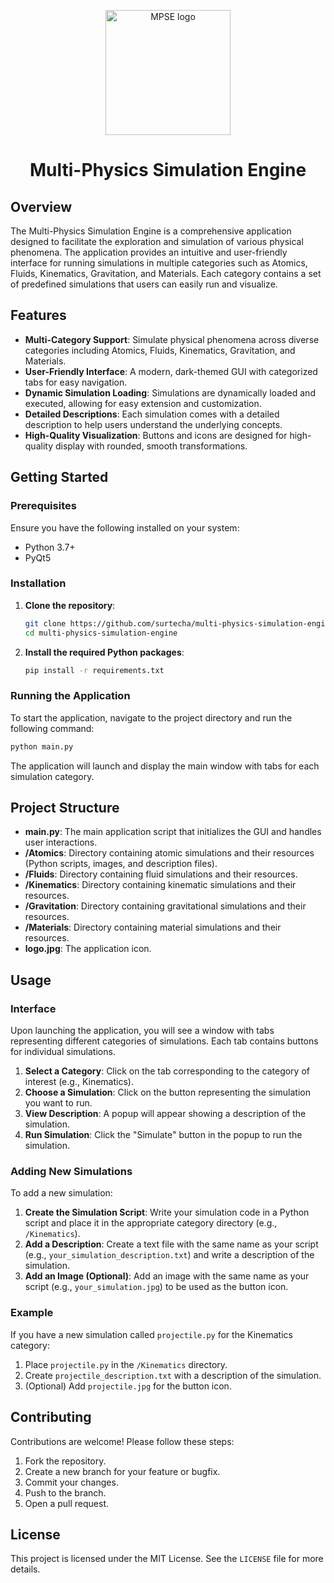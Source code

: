 <p align="center">
  <img src="https://github.com/surtecha/multi-physics-simulation-engine/assets/91011302/c01a2393-45a0-4ad7-8899-e883aeaa90bd" alt="MPSE logo" width="200" height="200"/>
</p>

<h1 align="center">Multi-Physics Simulation Engine</h1>

## Overview

The Multi-Physics Simulation Engine is a comprehensive application designed to facilitate the exploration and simulation of various physical phenomena. The application provides an intuitive and user-friendly interface for running simulations in multiple categories such as Atomics, Fluids, Kinematics, Gravitation, and Materials. Each category contains a set of predefined simulations that users can easily run and visualize.

## Features

- **Multi-Category Support**: Simulate physical phenomena across diverse categories including Atomics, Fluids, Kinematics, Gravitation, and Materials.
- **User-Friendly Interface**: A modern, dark-themed GUI with categorized tabs for easy navigation.
- **Dynamic Simulation Loading**: Simulations are dynamically loaded and executed, allowing for easy extension and customization.
- **Detailed Descriptions**: Each simulation comes with a detailed description to help users understand the underlying concepts.
- **High-Quality Visualization**: Buttons and icons are designed for high-quality display with rounded, smooth transformations.

## Getting Started

### Prerequisites

Ensure you have the following installed on your system:

- Python 3.7+
- PyQt5

### Installation

1. **Clone the repository**:
    ```sh
    git clone https://github.com/surtecha/multi-physics-simulation-engine.git
    cd multi-physics-simulation-engine
    ```

2. **Install the required Python packages**:
    ```sh
    pip install -r requirements.txt
    ```

### Running the Application

To start the application, navigate to the project directory and run the following command:

```sh
python main.py
```

The application will launch and display the main window with tabs for each simulation category.

## Project Structure

- **main.py**: The main application script that initializes the GUI and handles user interactions.
- **/Atomics**: Directory containing atomic simulations and their resources (Python scripts, images, and description files).
- **/Fluids**: Directory containing fluid simulations and their resources.
- **/Kinematics**: Directory containing kinematic simulations and their resources.
- **/Gravitation**: Directory containing gravitational simulations and their resources.
- **/Materials**: Directory containing material simulations and their resources.
- **logo.jpg**: The application icon.

## Usage

### Interface

Upon launching the application, you will see a window with tabs representing different categories of simulations. Each tab contains buttons for individual simulations. 

1. **Select a Category**: Click on the tab corresponding to the category of interest (e.g., Kinematics).
2. **Choose a Simulation**: Click on the button representing the simulation you want to run.
3. **View Description**: A popup will appear showing a description of the simulation. 
4. **Run Simulation**: Click the "Simulate" button in the popup to run the simulation.

### Adding New Simulations

To add a new simulation:

1. **Create the Simulation Script**: Write your simulation code in a Python script and place it in the appropriate category directory (e.g., `/Kinematics`).
2. **Add a Description**: Create a text file with the same name as your script (e.g., `your_simulation_description.txt`) and write a description of the simulation.
3. **Add an Image (Optional)**: Add an image with the same name as your script (e.g., `your_simulation.jpg`) to be used as the button icon.

### Example

If you have a new simulation called `projectile.py` for the Kinematics category:

1. Place `projectile.py` in the `/Kinematics` directory.
2. Create `projectile_description.txt` with a description of the simulation.
3. (Optional) Add `projectile.jpg` for the button icon.

## Contributing

Contributions are welcome! Please follow these steps:

1. Fork the repository.
2. Create a new branch for your feature or bugfix.
3. Commit your changes.
4. Push to the branch.
5. Open a pull request.

## License

This project is licensed under the MIT License. See the `LICENSE` file for more details.
